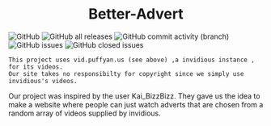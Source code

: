<h1 style="text-align:center;">Better-Advert</h1>

![GitHub](https://img.shields.io/github/license/therandomspoon/better-advert) ![GitHub all releases](https://img.shields.io/github/downloads/therandomspoon/better-advert/total) ![GitHub commit activity (branch)](https://img.shields.io/github/commit-activity/t/therandomspoon/better-advert) ![GitHub issues](https://img.shields.io/github/issues/therandomspoon/better-advert) ![GitHub closed issues](https://img.shields.io/github/issues-closed/therandomspoon/better-advert)

    This project uses vid.puffyan.us (see above) ,a invidious instance , for its videos. 
    Our site takes no responsibilty for copyright since we simply use invidious's videos.

Our project was inspired by the user Kai_BizzBizz. They gave us the idea to make a website where people can just watch adverts that are chosen from a random array of videos supplied by invidious.
